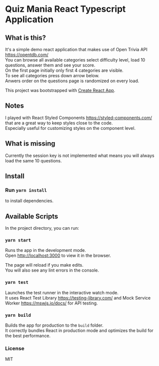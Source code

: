# Quiz Mania React Typescript Application

## What is this?
It's a simple demo react application that makes use of Open Trivia API https://opentdb.com/ \
You can browse all available categories select difficulty level, load 10 questions, answer them and see your score.\
On the first page initially only first 4 categories are visible. \
To see all categories press down arrow below.\
Anwers order on the questions page is randomized on every load.

This project was bootstrapped with [Create React App](https://github.com/facebook/create-react-app).

## Notes
I played with React Styled Components https://styled-components.com/ \
that are a great way to keep styles close to the code. \
Especially useful for customizing styles on the component level.

## What is missing
Currently the session key is not implemented what means you will always load the same 10 questions.

## Install

### Run `yarn install`
to install dependencies.

## Available Scripts

In the project directory, you can run:

### `yarn start`

Runs the app in the development mode.\
Open [http://localhost:3000](http://localhost:3000) to view it in the browser.

The page will reload if you make edits.\
You will also see any lint errors in the console.

### `yarn test`

Launches the test runner in the interactive watch mode.\
It uses React Test Library https://testing-library.com/ and Mock Service Worker https://mswjs.io/docs/ for API testing.

### `yarn build`

Builds the app for production to the `build` folder.\
It correctly bundles React in production mode and optimizes the build for the best performance.


### License
 MIT